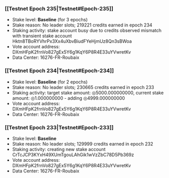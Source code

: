 ### [[Testnet Epoch 235|Testnet#Epoch-235]]
* Stake level: **Baseline** (for 3 epochs)
* Stake reason: No leader slots; 219221 credits earned in epoch 234
* Staking activity: stake account busy due to credits observed mismatch with transient stake account Hktn8TBoRYVhrPx3Xx4uXbvBiudFYeHjmUz8Qn3sBWoa
* Vote account address: DXmHFpK2frnVo827gEx5Y6g1KqY6P8R4E33uYVwretKv
* Data Center: 16276-FR-Roubaix
### [[Testnet Epoch 234|Testnet#Epoch-234]]
* Stake level: **Baseline** (for 2 epochs)
* Stake reason: No leader slots; 230665 credits earned in epoch 233
* Staking activity: target stake amount: ◎5000.000000000, current stake amount: ◎1.000000000 - adding ◎4999.000000000
* Vote account address: DXmHFpK2frnVo827gEx5Y6g1KqY6P8R4E33uYVwretKv
* Data Center: 16276-FR-Roubaix
### [[Testnet Epoch 233|Testnet#Epoch-233]]
* Stake level: **Baseline**
* Stake reason: No leader slots; 129999 credits earned in epoch 232
* Staking activity: creating new stake account CrTcJCP3KYxH49XUmTgouLAhGik1wVzZbC78D5Pb369z
* Vote account address: DXmHFpK2frnVo827gEx5Y6g1KqY6P8R4E33uYVwretKv
* Data Center: 16276-FR-Roubaix